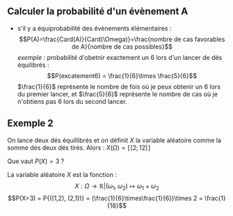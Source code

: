 ## Calculer la probabilité d'un évènement A

- s'il y a équiprobabilité des évènements élémentaires : $$P(A)=\frac{Card(A)}{Card(\Omega)}=\frac{nombre de cas favorables de A}{nombre de cas possibles}$$
*exemple :* probabilité d'obetnir exactement un 6 lors d'un lancer de dés équilibrés :
$$P(excatement6) = \frac{1}{6}\times \frac{5}{6}$$
$\frac{1}{6}$ représente le nombre de fois où je peux obtenir un 6 lors du premier lancer, et $\frac{5}{6}$ représente le nombre de cas où je n'obtiens pas 6 lors du second lancer.

## Exemple 2
On lance deux dés équillibrés et on définit $X$ la variable aléatoire comme la somme des deux dés tirés.
Alors : $X(\Omega)=[\![2;12]\!]$

Que vaut $P(X) =3$ ?

La variable aléatoire $X$ est la fonction : $$X:\Omega \longrightarrow \mathbb{R}|(\omega_1, \omega_2) \mapsto \omega_1 + \omega_2$$
$$P(X=3) = P{((1,2), (2,1))} = (\frac{1}{6}\times\frac{1}{6})\times 2 = \frac{1}{18}$$


